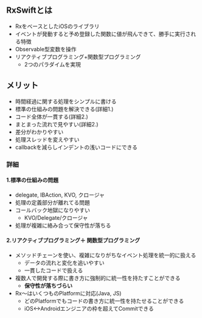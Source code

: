 ## RxSwiftとは
- RxをベースとしたiOSのライブラリ
- イベントが発動すると予め登録した関数に値が飛んできて、勝手に実行される特徴
- Observable型変数を操作
- リアクティブプログラミング+関数型プログラミング
  - 2つのパラダイムを実現

## メリット
- 時間経過に関する処理をシンプルに書ける
- 標準の仕組みの問題を解決できる(詳細1.)
- コード全体が一貫する(詳細2.)
- まとまった流れで見やすい(詳細2.)
- 差分がわかりやすい
- 処理スレッドを変えやすい
- callbackを減らしインデントの浅いコードにできる

### 詳細
#### 1.標準の仕組みの問題
- delegate, IBAction, KVO, クロージャ
- 処理の定義部分が離れてる問題
- コールバック地獄になりやすい
    - KVO/Delegate/クロージャ
- 処理が複雑に絡み合って保守性が落ちる

#### 2.リアクティブプログラミング＋ 関数型プログラミング
- メソッドチェーンを使い、複雑になりがちなイベント処理を統一的に扱える
    - データの流れと変化を追いやすい
    - 一貫したコードで扱える
- 複数人で開発する際に書き方に強制的に統一性を持たすことができる
    - <b>保守性が落ちづらい</b>
- Rx〜はいくつものPlatformに対応(Java, JS)
  - どのPlatformでもコードの書き方に統一性を持たせることができる
  - iOS<->Androidエンジニアの枠を超えてCommitできる